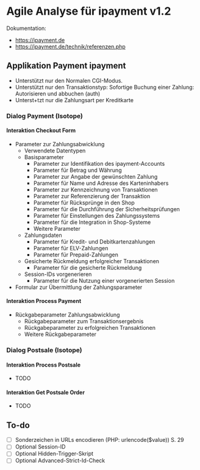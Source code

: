 Agile Analyse für ipayment v1.2
===============================

Dokumentation:

*   https://ipayment.de
*   https://ipayment.de/technik/referenzen.php


Applikation Payment ipayment
----------------------------

*   Unterstützt nur den Normalen CGI-Modus.
*   Unterstützt nur den Transaktionstyp: Sofortige Buchung einer Zahlung: Autorisieren und abbuchen (auth)
*   Unterst+tzt nur die Zahlungsart per Kreditkarte


### Dialog Payment (Isotope)

#### Interaktion Checkout Form

*   Parameter zur Zahlungsabwicklung
    *   Verwendete Datentypen
    *   Basisparameter
        *   Parameter zur Identifikation des ipayment-Accounts
        *   Parameter für Betrag und Währung
        *   Parameter zur Angabe der gewünschten Zahlung
        *   Parameter für Name und Adresse des Karteninhabers
        *   Parameter zur Kennzeichnung von Transaktionen
        *   Parameter zur Referenzierung der Transaktion
        *   Parameter für Rücksprünge in den Shop
        *   Parameter für die Durchführung der Sicherheitsprüfungen
        *   Parameter für Einstellungen des Zahlungssystems
        *   Parameter für die Integration in Shop-Systeme
        *   Weitere Parameter
    *   Zahlungsdaten
        *   Parameter für Kredit- und Debitkartenzahlungen
        *   Parameter für ELV-Zahlungen
        *   Parameter für Prepaid-Zahlungen
    *   Gesicherte Rückmeldung erfolgreicher Transaktionen
        *   Parameter für die gesicherte Rückmeldung
    *   Session-IDs vorgenerieren
        * Parameter für die Nutzung einer vorgenerierten Session
*   Formular zur Übermittlung der Zahlungsparameter


#### Interaktion Process Payment

*   Rückgabeparameter Zahlungsabwicklung
    *   Rückgabeparameter zum Transaktionsergebnis
    *   Rückgabeparameter zu erfolgreichen Transaktionen
    *   Weitere Rückgabeparameter


### Dialog Postsale (Isotope)

#### Interaktion Process Postsale

*   TODO


#### Interaktion Get Postsale Order

*   TODO


To-do
-----

*   [ ] Sonderzeichen in URLs encodieren (PHP: urlencode($value)) S. 29
*   [ ] Optional Session-ID
*   [ ] Optional Hidden-Trigger-Skript
*   [ ] Optional Advanced-Strict-Id-Check
